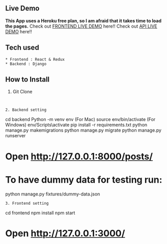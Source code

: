 ## Live Demo
**This App uses a Heroku free plan, so I am afraid that it takes time to load the pages.**
Check out [FRONTEND LIVE DEMO](https://hunger-captain-frontend1.herokuapp.com/) here!!
Check out [API LIVE DEMO](https://hunger-captain-backend1.herokuapp.com/) here!!
## Tech used
```
* Frontend : React & Redux
* Backend : Django
```
## How to Install
1. Git Clone
```


2. Backend setting
```
cd backend
Python -m venv env
(For Mac) source env/bin/activate
(For Windows) env/Scripts\activate
pip install -r requirements.txt
python manage.py makemigrations
python manage.py migrate
python manage.py runserver
# Open http://127.0.0.1:8000/posts/
# To have dummy data for testing run:
python manage.py fixtures/dummy-data.json
```
3. Frontend setting
```
cd frontend
npm install
npm start
# Open http://127.0.0.1:3000/
```







